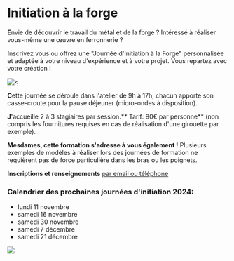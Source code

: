 
# Initiation à la forge

**E**nvie de découvrir le travail du métal et de la forge ? Intéressé à réaliser vous-même une œuvre en ferronnerie ?

**I**nscrivez vous ou offrez une "Journée d'Initiation à la Forge" personnalisée et adaptée à votre niveau d'expérience et à votre projet. Vous repartez avec votre création !

![\<](</asset/initiation 2.jpg>)

**C**ette journée se déroule dans l'atelier de 9h à 17h, chacun apporte son casse-croute pour la pause déjeuner (micro-ondes à disposition).

**J**'accueille 2 à 3 stagiaires par session.** Tarif: 90€ par personne** (non compris les fournitures requises en cas de réalisation d'une girouette par exemple).

**Mesdames, cette formation s'adresse à vous également !**  Plusieurs exemples de modèles à réaliser lors des journées de formation ne requièrent pas de force particulière dans les bras ou les poignets.

**Inscriptions et renseignements** [par email ou téléphone](#contact "par email ou téléphone")

### **Calendrier des prochaines journées d'initiation 2024:**

* lundi 11 novembre
* samedi 16 novembre
* samedi 30 novembre
* samedi 7 décembre
* samedi 21 décembre

![](</asset/initiation 5.JPG.png>)
